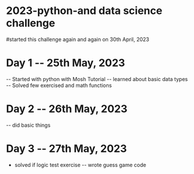 # 2023-python-and data science challenge
#started this challenge again and again on 30th April, 2023

# Day 1 -- 25th May, 2023
-- Started with python with Mosh Tutorial
-- learned about basic data types
-- Solved few exercised and math functions

# Day 2 -- 26th May, 2023
-- did basic things

# Day 3 -- 27th May, 2023
- solved if logic test exercise
-- wrote guess game code
